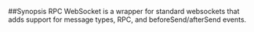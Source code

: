 ##Synopsis
RPC WebSocket is a wrapper for standard websockets that adds support for message types, RPC, and beforeSend/afterSend events.
 


